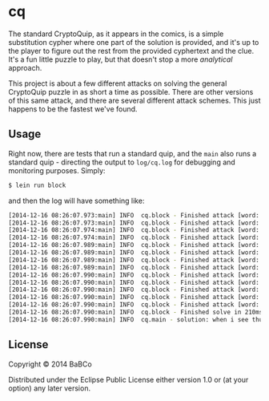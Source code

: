 # cq

The standard CryptoQuip, as it appears in the comics, is a simple substitution
cypher where one part of the solution is provided, and it's up to the player to
figure out the rest from the provided cyphertext and the clue. It's a fun little
puzzle to play, but that doesn't stop a more _analytical_ approach.

This project is about a few different attacks on solving the general CryptoQuip
puzzle in as short a time as possible. There are other versions of this same
attack, and there are several different attack schemes. This just happens to be
the fastest we've found.

## Usage

Right now, there are tests that run a standard quip, and the `main` also runs
a standard quip - directing the output to `log/cq.log` for debugging and
monitoring purposes. Simply:
```bash
$ lein run block
```
and then the log will have something like:
```bash
[2014-12-16 08:26:07.973:main] INFO  cq.block - Finished attack [word: 5] in 0ms.
[2014-12-16 08:26:07.973:main] INFO  cq.block - Finished attack [word: 4] in 2ms.
[2014-12-16 08:26:07.974:main] INFO  cq.block - Finished attack [word: 3] in 3ms.
[2014-12-16 08:26:07.974:main] INFO  cq.block - Finished attack [word: 2] in 3ms.
[2014-12-16 08:26:07.989:main] INFO  cq.block - Finished attack [word: 8] in 4ms.
[2014-12-16 08:26:07.989:main] INFO  cq.block - Finished attack [word: 7] in 14ms.
[2014-12-16 08:26:07.989:main] INFO  cq.block - Finished attack [word: 6] in 15ms.
[2014-12-16 08:26:07.989:main] INFO  cq.block - Finished attack [word: 5] in 15ms.
[2014-12-16 08:26:07.990:main] INFO  cq.block - Finished attack [word: 4] in 15ms.
[2014-12-16 08:26:07.990:main] INFO  cq.block - Finished attack [word: 3] in 16ms.
[2014-12-16 08:26:07.990:main] INFO  cq.block - Finished attack [word: 2] in 16ms.
[2014-12-16 08:26:07.990:main] INFO  cq.block - Finished attack [word: 1] in 19ms.
[2014-12-16 08:26:07.990:main] INFO  cq.block - Finished attack [word: 0] in 21ms.
[2014-12-16 08:26:07.990:main] INFO  cq.block - Finished solve in 210ms.
[2014-12-16 08:26:07.990:main] INFO  cq.main - solution: when i see thunderstorms i reach for an umbrella
```

## License

Copyright © 2014 BaBCo

Distributed under the Eclipse Public License either version 1.0 or (at
your option) any later version.
